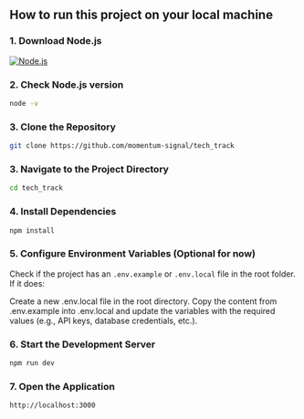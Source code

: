 ## How to run this project on your local machine

### 1. Download Node.js

<a href="https://nodejs.org/en/download/package-manager" target="_blank">![Node.js](https://img.shields.io/badge/node.js-339933?style=for-the-badge&logo=Node.js&logoColor=white)</a>

### 2. Check Node.js version

```bash
node -v
```

### 3. Clone the Repository

```bash
git clone https://github.com/momentum-signal/tech_track
```

### 3. Navigate to the Project Directory

```bash
cd tech_track
```

### 4. Install Dependencies

```bash
npm install
```

### 5. Configure Environment Variables (Optional for now)

Check if the project has an `.env.example` or `.env.local` file in the root folder. If it does:

Create a new .env.local file in the root directory.
Copy the content from .env.example into .env.local and update the variables with the required values (e.g., API keys, database credentials, etc.).

### 6. Start the Development Server

```bash
npm run dev
```

### 7. Open the Application

```bash
http://localhost:3000
```
